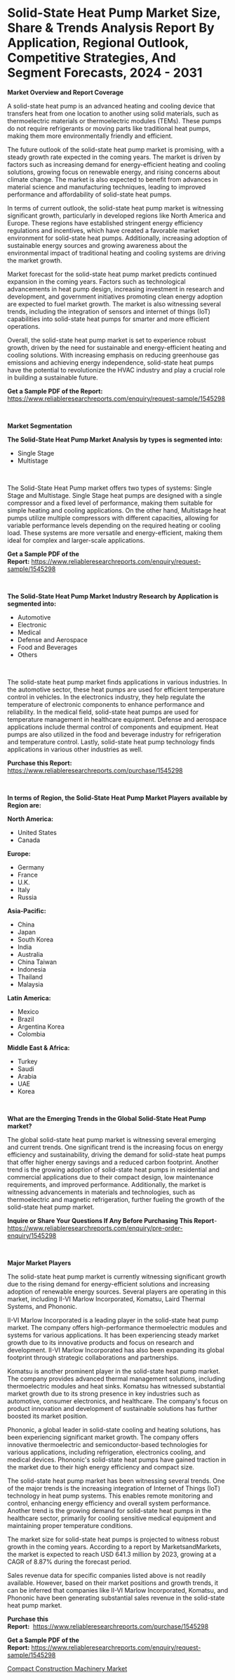 <p><h1>Solid-State Heat Pump Market Size, Share & Trends Analysis Report By Application, Regional Outlook, Competitive Strategies, And Segment Forecasts, 2024 - 2031</h1></p><p><strong>Market Overview and Report Coverage</strong></p>
<p><p>A solid-state heat pump is an advanced heating and cooling device that transfers heat from one location to another using solid materials, such as thermoelectric materials or thermoelectric modules (TEMs). These pumps do not require refrigerants or moving parts like traditional heat pumps, making them more environmentally friendly and efficient.</p><p>The future outlook of the solid-state heat pump market is promising, with a steady growth rate expected in the coming years. The market is driven by factors such as increasing demand for energy-efficient heating and cooling solutions, growing focus on renewable energy, and rising concerns about climate change. The market is also expected to benefit from advances in material science and manufacturing techniques, leading to improved performance and affordability of solid-state heat pumps.</p><p>In terms of current outlook, the solid-state heat pump market is witnessing significant growth, particularly in developed regions like North America and Europe. These regions have established stringent energy efficiency regulations and incentives, which have created a favorable market environment for solid-state heat pumps. Additionally, increasing adoption of sustainable energy sources and growing awareness about the environmental impact of traditional heating and cooling systems are driving the market growth.</p><p>Market forecast for the solid-state heat pump market predicts continued expansion in the coming years. Factors such as technological advancements in heat pump design, increasing investment in research and development, and government initiatives promoting clean energy adoption are expected to fuel market growth. The market is also witnessing several trends, including the integration of sensors and internet of things (IoT) capabilities into solid-state heat pumps for smarter and more efficient operations.</p><p>Overall, the solid-state heat pump market is set to experience robust growth, driven by the need for sustainable and energy-efficient heating and cooling solutions. With increasing emphasis on reducing greenhouse gas emissions and achieving energy independence, solid-state heat pumps have the potential to revolutionize the HVAC industry and play a crucial role in building a sustainable future.</p></p>
<p><strong>Get a Sample PDF of the Report:</strong> <a href="https://www.reliableresearchreports.com/enquiry/request-sample/1545298">https://www.reliableresearchreports.com/enquiry/request-sample/1545298</a></p>
<p>&nbsp;</p>
<p><strong>Market Segmentation</strong></p>
<p><strong>The Solid-State Heat Pump Market Analysis by types is segmented into:</strong></p>
<p><ul><li>Single Stage</li><li>Multistage</li></ul></p>
<p>&nbsp;</p>
<p><p>The Solid-State Heat Pump market offers two types of systems: Single Stage and Multistage. Single Stage heat pumps are designed with a single compressor and a fixed level of performance, making them suitable for simple heating and cooling applications. On the other hand, Multistage heat pumps utilize multiple compressors with different capacities, allowing for variable performance levels depending on the required heating or cooling load. These systems are more versatile and energy-efficient, making them ideal for complex and larger-scale applications.</p></p>
<p><strong>Get a Sample PDF of the Report:</strong>&nbsp;<a href="https://www.reliableresearchreports.com/enquiry/request-sample/1545298">https://www.reliableresearchreports.com/enquiry/request-sample/1545298</a></p>
<p>&nbsp;</p>
<p><strong>The Solid-State Heat Pump Market Industry Research by Application is segmented into:</strong></p>
<p><ul><li>Automotive</li><li>Electronic</li><li>Medical</li><li>Defense and Aerospace</li><li>Food and Beverages</li><li>Others</li></ul></p>
<p>&nbsp;</p>
<p><p>The solid-state heat pump market finds applications in various industries. In the automotive sector, these heat pumps are used for efficient temperature control in vehicles. In the electronics industry, they help regulate the temperature of electronic components to enhance performance and reliability. In the medical field, solid-state heat pumps are used for temperature management in healthcare equipment. Defense and aerospace applications include thermal control of components and equipment. Heat pumps are also utilized in the food and beverage industry for refrigeration and temperature control. Lastly, solid-state heat pump technology finds applications in various other industries as well.</p></p>
<p><strong>Purchase this Report:</strong>&nbsp; <a href="https://www.reliableresearchreports.com/purchase/1545298">https://www.reliableresearchreports.com/purchase/1545298</a></p>
<p>&nbsp;</p>
<p><strong>In terms of Region, the Solid-State Heat Pump Market Players available by Region are:</strong></p>
<p>
    <p> <strong> North America: </strong>
        <ul>
            <li>United States</li>
            <li>Canada</li>
        </ul>
        </p> 
    <p> <strong> Europe: </strong>
        <ul>
            <li>Germany</li>
            <li>France</li>
            <li>U.K.</li>
            <li>Italy</li>
            <li>Russia</li>
        </ul>
        </p> 
    <p> <strong> Asia-Pacific: </strong>
        <ul>
            <li>China</li>
            <li>Japan</li>
            <li>South Korea</li>
            <li>India</li>
            <li>Australia</li>
            <li>China Taiwan</li>
            <li>Indonesia</li>
            <li>Thailand</li>
            <li>Malaysia</li>
        </ul>
        </p> 
    <p> <strong> Latin America: </strong>
        <ul>
            <li>Mexico</li>
            <li>Brazil</li>
            <li>Argentina Korea</li>
            <li>Colombia</li>
        </ul>
        </p> 
    <p> <strong> Middle East & Africa: </strong>
        <ul>
            <li>Turkey</li>
            <li>Saudi</li>
            <li>Arabia</li>
            <li>UAE</li>
            <li>Korea</li>
        </ul>
    </p>
    </p>
<p>&nbsp;</p>
<p><strong>What are the Emerging Trends in the Global Solid-State Heat Pump market?</strong></p>
<p><p>The global solid-state heat pump market is witnessing several emerging and current trends. One significant trend is the increasing focus on energy efficiency and sustainability, driving the demand for solid-state heat pumps that offer higher energy savings and a reduced carbon footprint. Another trend is the growing adoption of solid-state heat pumps in residential and commercial applications due to their compact design, low maintenance requirements, and improved performance. Additionally, the market is witnessing advancements in materials and technologies, such as thermoelectric and magnetic refrigeration, further fueling the growth of the solid-state heat pump market.</p></p>
<p><strong>Inquire or Share Your Questions If Any Before Purchasing This Report</strong>- <a href="https://www.reliableresearchreports.com/enquiry/pre-order-enquiry/1545298">https://www.reliableresearchreports.com/enquiry/pre-order-enquiry/1545298</a></p>
<p>&nbsp;</p>
<p><strong>Major Market Players</strong></p>
<p><p>The solid-state heat pump market is currently witnessing significant growth due to the rising demand for energy-efficient solutions and increasing adoption of renewable energy sources. Several players are operating in this market, including II-VI Marlow Incorporated, Komatsu, Laird Thermal Systems, and Phononic.</p><p>II-VI Marlow Incorporated is a leading player in the solid-state heat pump market. The company offers high-performance thermoelectric modules and systems for various applications. It has been experiencing steady market growth due to its innovative products and focus on research and development. II-VI Marlow Incorporated has also been expanding its global footprint through strategic collaborations and partnerships.</p><p>Komatsu is another prominent player in the solid-state heat pump market. The company provides advanced thermal management solutions, including thermoelectric modules and heat sinks. Komatsu has witnessed substantial market growth due to its strong presence in key industries such as automotive, consumer electronics, and healthcare. The company's focus on product innovation and development of sustainable solutions has further boosted its market position.</p><p>Phononic, a global leader in solid-state cooling and heating solutions, has been experiencing significant market growth. The company offers innovative thermoelectric and semiconductor-based technologies for various applications, including refrigeration, electronics cooling, and medical devices. Phononic's solid-state heat pumps have gained traction in the market due to their high energy efficiency and compact size.</p><p>The solid-state heat pump market has been witnessing several trends. One of the major trends is the increasing integration of Internet of Things (IoT) technology in heat pump systems. This enables remote monitoring and control, enhancing energy efficiency and overall system performance. Another trend is the growing demand for solid-state heat pumps in the healthcare sector, primarily for cooling sensitive medical equipment and maintaining proper temperature conditions.</p><p>The market size for solid-state heat pumps is projected to witness robust growth in the coming years. According to a report by MarketsandMarkets, the market is expected to reach USD 641.3 million by 2023, growing at a CAGR of 8.87% during the forecast period.</p><p>Sales revenue data for specific companies listed above is not readily available. However, based on their market positions and growth trends, it can be inferred that companies like II-VI Marlow Incorporated, Komatsu, and Phononic have been generating substantial sales revenue in the solid-state heat pump market.</p></p>
<p><strong>Purchase this Report:</strong>&nbsp;&nbsp;<a href="https://www.reliableresearchreports.com/purchase/1545298">https://www.reliableresearchreports.com/purchase/1545298</a></p>
<p></p>
<p><strong>Get a Sample PDF of the Report:</strong>&nbsp;<a href="https://www.reliableresearchreports.com/enquiry/request-sample/1545298">https://www.reliableresearchreports.com/enquiry/request-sample/1545298</a></p>
<p><p><a href="https://github.com/redneck06/Market-Research-Report-List-1/blob/main/compact-construction-machinery-market.md">Compact Construction Machinery Market</a></p></p>
